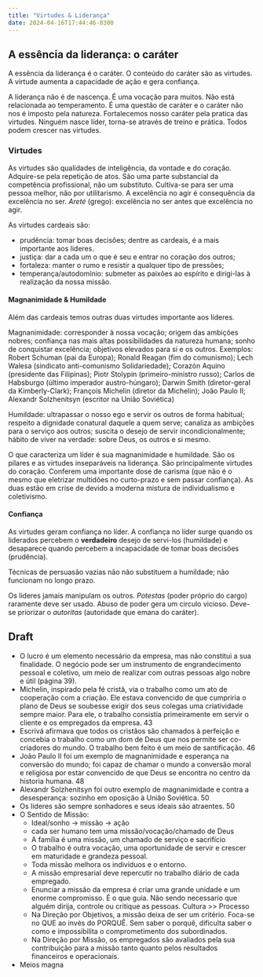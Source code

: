 ```yaml
---
title: "Virtudes & Liderança"
date: 2024-04-16T17:44:46-0300
---
```

## A essência da liderança: o caráter 
A essência da liderança é o caráter. O conteúdo do caráter são as virtudes. A virtude aumenta a capacidade de ação e gera confiança. 

A liderança não é de nascença. É uma vocação para muitos. Não está relacionada ao temperamento. É uma questão de caráter e o caráter não nos é imposto pela natureza. Fortalecemos nosso caráter pela pratica das virtudes. Ninguém nasce líder, torna-se através de treino e prática. Todos podem crescer nas virtudes. 

### Virtudes
As virtudes são qualidades de inteligência, da vontade e do coração. Adquire-se pela repetição de atos. São uma parte substancial da competência profissional, não um substituto. Cultiva-se para ser uma pessoa melhor, não por utilitarismo. A excelência no agir é consequência da excelência no ser. *Areté* (grego): excelência no ser antes que excelência no agir. 

As virtudes cardeais são:
- prudência: ﻿﻿tomar boas decisões; dentre as cardeais, é a mais importante aos lideres.
- justiça: dar a cada um o que é seu e entrar no coração dos outros;
- fortaleza: ﻿manter o rumo e resistir a qualquer tipo de pressões;
- temperança/autodomínio: submeter as paixões ao espírito e dirigi-las à realização da nossa missão.
#### Magnanimidade & Humildade
Além das cardeais temos outras duas virtudes importante aos líderes.

Magnanimidade: corresponder à nossa vocação; origem das ambições nobres; confiança nas mais altas possibilidades da natureza humana; sonho de conquistar excelência; objetivos elevados para si e os outros. Exemplos: Robert Schuman (pai da Europa); Ronald Reagan (fim do comunismo); Lech Walesa (sindicato anti-comunismo Solidariedade); Corazón Aquino (presidente das Filipinas); Piotr Stolypin (primeiro-ministro russo); Carlos de Habsburgo (último imperador austro-húngaro); Darwin Smith (diretor-geral da Kimberly-Clark); François Michelin (diretor da Michelin); João Paulo II; Alexandr Solzhenitsyn (escritor na União Soviética)

Humildade: ultrapassar o nosso ego e servir os outros de forma habitual; respeito a dignidade conatural daquele a quem serve; canaliza as ambições para o serviço aos outros; suscita o desejo de servir incondicionalmente; hábito de viver na verdade: sobre Deus, os outros e si mesmo.

O que caracteriza um líder é sua magnanimidade e humildade. São os pilares e as virtudes inseparáveis na liderança. São principalmente virtudes do coração. Conferem uma importante dose de carisma (que não é o mesmo que eletrizar multidões no curto-prazo e sem passar confiança). As duas estão em crise de devido a moderna mistura de individualismo e coletivismo.
#### Confiança
As virtudes geram confiança no líder. A confiança no líder surge quando os liderados percebem o **verdadeiro** desejo de servi-los (humildade) e desaparece quando percebem a incapacidade de tomar boas decisões (prudência). 

Técnicas de persuasão vazias não não substituem a humildade; não funcionam no longo prazo.

Os lideres jamais manipulam os outros. *Potestas* (poder próprio do cargo) raramente deve ser usado. Abuso de poder gera um circulo vicioso. Deve-se priorizar o *autoritas* (autoridade que emana do caráter).


## Draft 
- O lucro é um elemento necessário da empresa, mas não constitui a sua finalidade. O negócio pode ser um instrumento de engrandecimento pessoal e coletivo, um meio de realizar com outras pessoas algo nobre e útil (página 39).
- Michelin, inspirado pela fé cristã, via o trabalho como um ato de cooperação com a criação. Ele estava convencido de que cumpriria o plano de Deus se soubesse exigir dos seus colegas uma criatividade sempre maior. Para ele, o trabalho consistia primeiramente em servir o cliente e os empregados da empresa. 43
- Escrivá afirmava que todos os cristãos são chamados à perfeição e concebia o trabalho como um dom de Deus que nos permite ser co-criadores do mundo. O trabalho bem feito é um meio de santificação. 46
- João Paulo II foi um exemplo de magnanimidade e esperança na conversão do mundo; foi capaz de chamar o mundo a conversão moral e religiosa por estar convencido de que Deus se encontra no centro da historia humana. 48
- Alexandr Solzhenitsyn foi outro exemplo de magnanimidade e contra a desesperança: sozinho em oposição à União Soviética. 50
- Os lideres são sempre sonhadores e seus ideais são atraentes. 50
- O Sentido de Missão:
	- Ideal/sonho -> missão -> ação 
	- cada ser humano tem uma missão/vocação/chamado de Deus
	- A família é uma missão, um chamado de serviço e sacrifício 
	- O trabalho é outra vocação, uma oportunidade de servir e crescer em maturidade e grandeza pessoal. 
	- Toda missão melhora os indivíduos e o entorno. 
	- A missão empresarial deve repercutir no trabalho diário de cada empregado. 
	- Enunciar a missão da empresa é criar uma grande unidade e um enorme compromisso. É o que guia. Não sendo necessario que alguém dirija, controle ou critique as pessoas. Cultura >> Processo
	- Na Direção por Objetivos, a missão deixa de ser um critério. Foca-se no QUE ao invés do PORQUÊ. Sem saber o porquê, dificulta saber o como e impossibilita o comprometimento dos subordinados. 
	- Na Direção por Missão, os empregados são avaliados pela sua contribuição para a missão tanto quanto pelos resultados financeiros e operacionais. 
- Meios magna